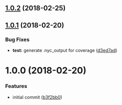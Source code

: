 <a name="1.0.2"></a>
## [1.0.2](https://github.com/adonisjs/adonis-websocket-packet/compare/v1.0.1...v1.0.2) (2018-02-25)



<a name="1.0.1"></a>
## [1.0.1](https://github.com/adonisjs/adonis-websocket-packet/compare/v1.0.0...v1.0.1) (2018-02-20)


### Bug Fixes

* **test:** generate .nyc_output for coverage ([d3ed7ad](https://github.com/adonisjs/adonis-websocket-packet/commit/d3ed7ad))



<a name="1.0.0"></a>
# 1.0.0 (2018-02-20)


### Features

* initial commit ([b3f2bb0](https://github.com/adonisjs/adonis-websocket-packet/commit/b3f2bb0))



